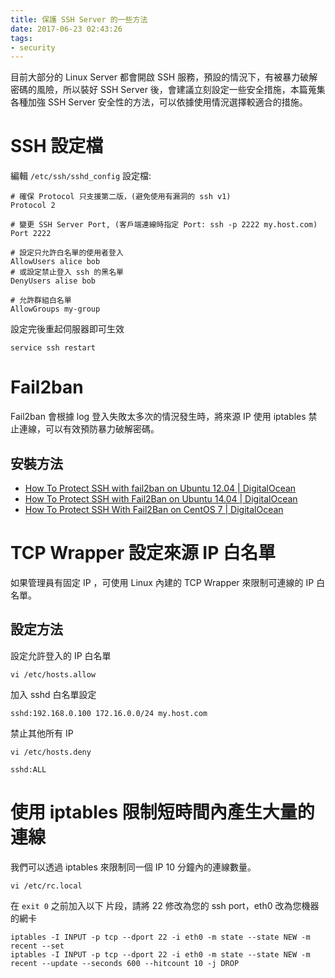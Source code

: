```yaml
---
title: 保護 SSH Server 的一些方法
date: 2017-06-23 02:43:26
tags:
- security
---
```


目前大部分的 Linux Server 都會開啟 SSH 服務，預設的情況下，有被暴力破解密碼的風險，所以裝好 SSH Server 後，會建議立刻設定一些安全措施，本篇蒐集各種加強 SSH Server 安全性的方法，可以依據使用情況選擇較適合的措施。

<!--more-->

# SSH 設定檔

編輯 `/etc/ssh/sshd_config` 設定檔:

```
# 確保 Protocol 只支援第二版，(避免使用有漏洞的 ssh v1)
Protocol 2

# 變更 SSH Server Port, (客戶端連線時指定 Port: ssh -p 2222 my.host.com)
Port 2222

# 設定只允許白名單的使用者登入
AllowUsers alice bob
# 或設定禁止登入 ssh 的黑名單
DenyUsers alise bob

# 允許群組白名單
AllowGroups my-group
```

設定完後重起伺服器即可生效

```
service ssh restart
```

# Fail2ban

Fail2ban 會根據 log 登入失敗太多次的情況發生時，將來源 IP 使用 iptables 禁止連線，可以有效預防暴力破解密碼。

## 安裝方法

* [How To Protect SSH with fail2ban on Ubuntu 12.04 | DigitalOcean](https://www.digitalocean.com/community/tutorials/how-to-protect-ssh-with-fail2ban-on-ubuntu-12-04)
* [How To Protect SSH with Fail2Ban on Ubuntu 14.04 | DigitalOcean](https://www.digitalocean.com/community/tutorials/how-to-protect-ssh-with-fail2ban-on-ubuntu-14-04)
* [How To Protect SSH With Fail2Ban on CentOS 7 | DigitalOcean](https://www.digitalocean.com/community/tutorials/how-to-protect-ssh-with-fail2ban-on-centos-7)

# TCP Wrapper 設定來源 IP 白名單

如果管理員有固定 IP ，可使用 Linux 內建的 TCP Wrapper 來限制可連線的 IP 白名單。

## 設定方法

設定允許登入的 IP 白名單

```
vi /etc/hosts.allow
```

加入 sshd 白名單設定

```
sshd:192.168.0.100 172.16.0.0/24 my.host.com
```

禁止其他所有 IP

```
vi /etc/hosts.deny
```

```
sshd:ALL
```

# 使用 iptables 限制短時間內產生大量的連線

我們可以透過 iptables 來限制同一個 IP 10 分鐘內的連線數量。

```
vi /etc/rc.local
```

在 `exit 0` 之前加入以下 片段，請將 22 修改為您的 ssh port，eth0 改為您機器的網卡

```
iptables -I INPUT -p tcp --dport 22 -i eth0 -m state --state NEW -m recent --set
iptables -I INPUT -p tcp --dport 22 -i eth0 -m state --state NEW -m recent --update --seconds 600 --hitcount 10 -j DROP
```
